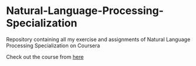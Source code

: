 # Natural-Language-Processing-Specialization
Repository containing all my exercise and assignments of Natural Language Processing Specialization on Coursera

Check out the course from [here](https://www.coursera.org/specializations/natural-language-processing)
